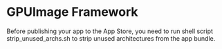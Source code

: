 # GPUImage Framework
Before publishing your app to the App Store, you need to run shell script strip_unused_archs.sh to strip unused architectures from the app bundle.
